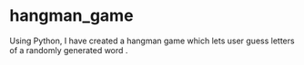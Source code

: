 # hangman_game
Using Python, I have created a hangman game which  lets user guess letters of a randomly generated word .
